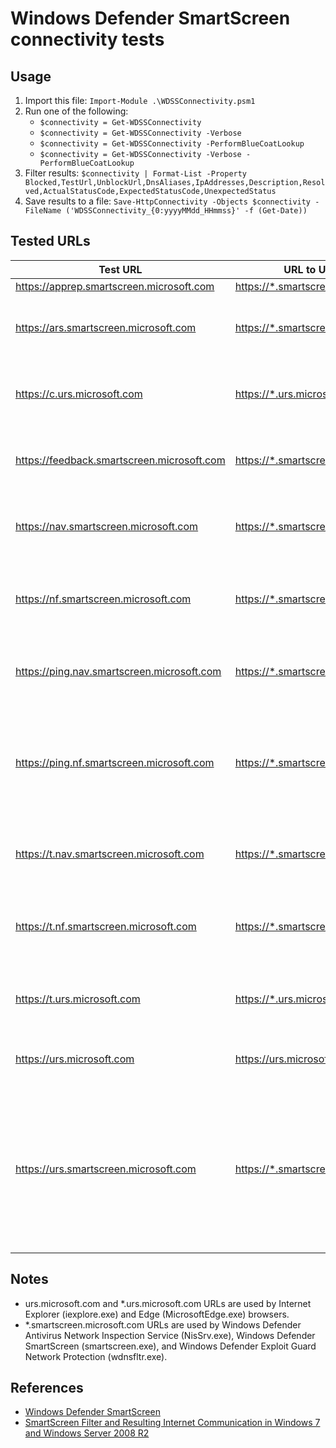 # Windows Defender SmartScreen connectivity tests

## Usage

1. Import this file: `Import-Module .\WDSSConnectivity.psm1`
1. Run one of the following:
    * `$connectivity = Get-WDSSConnectivity`
    * `$connectivity = Get-WDSSConnectivity -Verbose`
    * `$connectivity = Get-WDSSConnectivity -PerformBlueCoatLookup`
    * `$connectivity = Get-WDSSConnectivity -Verbose -PerformBlueCoatLookup`
1. Filter results: `$connectivity | Format-List -Property Blocked,TestUrl,UnblockUrl,DnsAliases,IpAddresses,Description,Resolved,ActualStatusCode,ExpectedStatusCode,UnexpectedStatus`
1. Save results to a file: `Save-HttpConnectivity -Objects $connectivity -FileName ('WDSSConnectivity_{0:yyyyMMdd_HHmmss}' -f (Get-Date))`

## Tested URLs

| Test URL | URL to Unblock | Description |
| -- | -- | -- |
| <https://apprep.smartscreen.microsoft.com> | <https://*.smartscreen.microsoft.com> | |
| <https://ars.smartscreen.microsoft.com> | <https://*.smartscreen.microsoft.com> | SmartScreen URL used by Windows Defender SmartScreen (smartscreen.exe) |
| <https://c.urs.microsoft.com> | <https://*.urs.microsoft.com> | SmartScreen URL used by Internet Explorer (iexplore.exe), Edge (MicrosoftEdge.exe) |
| <https://feedback.smartscreen.microsoft.com> | <https://*.smartscreen.microsoft.com> | SmartScreen URL used by users to report feedback on SmartScreen accuracy for a site |
| <https://nav.smartscreen.microsoft.com> | <https://*.smartscreen.microsoft.com> | SmartScreen URL used by Windows Defender SmartScreen (smartscreen.exe) |
| <https://nf.smartscreen.microsoft.com> | <https://*.smartscreen.microsoft.com> | SmartScreen URL used by Windows Defender Antivirus Network Inspection Service (NisSrv.exe) |
| <https://ping.nav.smartscreen.microsoft.com> | <https://*.smartscreen.microsoft.com> | SmartScreen URL used by Windows Defender SmartScreen (smartscreen.exe) |
| <https://ping.nf.smartscreen.microsoft.com> | <https://*.smartscreen.microsoft.com> | SmartScreen URL used by Windows Defender Antivirus Network Inspection Service (NisSrv.exe), Windows Defender SmartScreen (smartscreen.exe) |
| <https://t.nav.smartscreen.microsoft.com> | <https://*.smartscreen.microsoft.com> | SmartScreen URL used by Windows Defender SmartScreen (smartscreen.exe) |
| <https://t.nf.smartscreen.microsoft.com> | <https://*.smartscreen.microsoft.com> | SmartScreen URL used by Windows Defender Antivirus Network Inspection Service (NisSrv.exe) |
| <https://t.urs.microsoft.com> | <https://*.urs.microsoft.com> | SmartScreen URL used by Internet Explorer (iexplore.exe), Edge (MicrosoftEdge.exe) |
| <https://urs.microsoft.com> | <https://urs.microsoft.com> | SmartScreen URL used by Internet Explorer (iexplore.exe) |
| <https://urs.smartscreen.microsoft.com> | <https://*.smartscreen.microsoft.com> | SmartScreen URL used by Windows Defender Antivirus Network Inspection Service (NisSrv.exe), Windows Defender SmartScreen (smartscreen.exe), Windows Defender Exploit Guard Network Protection (wdnsfltr.exe) |

## Notes

* urs.microsoft.com and *.urs.microsoft.com URLs are used by Internet Explorer (iexplore.exe) and Edge (MicrosoftEdge.exe) browsers.
* *.smartscreen.microsoft.com URLs are used by Windows Defender Antivirus Network Inspection Service (NisSrv.exe), Windows Defender SmartScreen (smartscreen.exe), and Windows Defender Exploit Guard Network Protection (wdnsfltr.exe).

## References

* [Windows Defender SmartScreen](https://docs.microsoft.com/en-us/windows/security/threat-protection/windows-defender-smartscreen/windows-defender-smartscreen-overview)
* [SmartScreen Filter and Resulting Internet Communication in Windows 7 and Windows Server 2008 R2](https://docs.microsoft.com/en-us/previous-versions/windows/it-pro/windows-server-2008-R2-and-2008/ee126149(v=ws.10))

